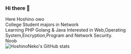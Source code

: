 ### Hi there 👋
Here Hoshino owo  
College Student majors in Network   
Learning PHP Golang & Java
Interested in Web,Operating System,Encryption,Program and Network Security.   
Noob   
![HoshinoNeko's GitHub stats](https://github-readme-stats.vercel.app/api?username=HoshinoNeko&show_icons=true&theme=radical)
